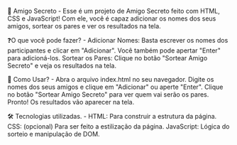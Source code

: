 🎁 Amigo Secreto - 
Esse é um projeto de Amigo Secreto feito com HTML, CSS e JavaScript! Com ele, você é capaz adicionar os nomes dos seus amigos, sortear os pares e ver os resultados na tela.

❓O que você pode fazer? -
Adicionar Nomes: Basta escrever os nomes dos participantes e clicar em "Adicionar". Você também pode apertar "Enter" para adicioná-los.
Sortear os Pares: Clique no botão "Sortear Amigo Secreto" e veja os resultados na tela.

📲 Como Usar? -
Abra o arquivo index.html no seu navegador.
Digite os nomes dos seus amigos e clique em "Adicionar" ou aperte "Enter".
Clique no botão "Sortear Amigo Secreto" para ver quem vai serão os pares.
Pronto! Os resultados vão aparecer na tela.

🛠 Tecnologias utilizadas. -
HTML: Para construir a estrutura da página.
CSS: (opcional) Para ser feito a estilização da página.
JavaScript: Lógica do sorteio e manipulação de DOM.